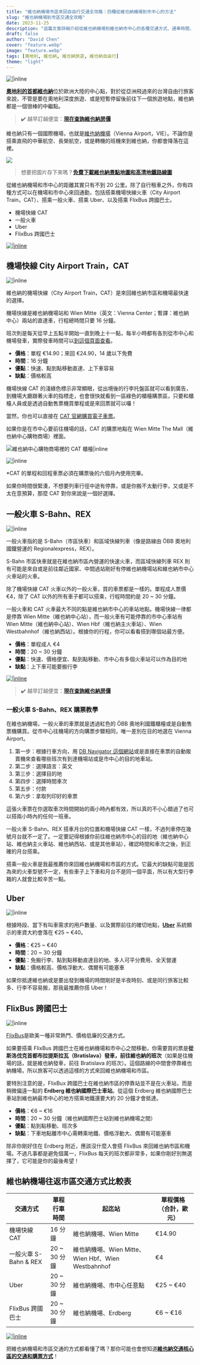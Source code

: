 ```yaml
---
title: "維也納機場市區來回自由行交通全攻略｜四種從維也納機場到市中心的方法"
slug: "維也納機場到市區交通全攻略"
date: 2023-11-25
description: "這篇文章詳細介紹從維也納機場到維也納市中心的各種交通方式、通車時間、價格比較、優缺點等實用資訊。"
draft: false
author: "David Chen"
cover: "feature.webp"
image: "feature.webp"
tags: [奧地利, 維也納, 維也納旅遊, 維也納自由行]
theme: "light"
---
```


![|inline](feature.webp)

[**奧地利的首都維也納**](https://exittaiwan.com/posts/%E7%B6%AD%E4%B9%9F%E7%B4%8D%E8%87%AA%E7%94%B1%E8%A1%8C%E6%97%85%E9%81%8A%E5%85%A8%E6%94%BB%E7%95%A5/)位於歐洲大陸的中心點，對於從亞洲飛過來的台灣自由行旅客來說，不管是要在奧地利深度旅遊、或是短暫停留後前往下一個旅遊地點，維也納都是一個很棒的中繼點。

> ✔️ 越早訂越便宜：[**現在查詢維也納房價**](https://www.booking.com/city/at/vienna.en.html?aid=7956794&no_rooms=1&group_adults=2)

維也納只有一個國際機場，也就是[維也納機場](https://www.viennaairport.com/en/passengers)（Vienna Airport，VIE）。不論你是搭乘直飛的中華航空、長榮航空，或是轉機的班機來到維也納，你都會降落在這裡。

![](wien.webp)

> 想要把圖片存下來嗎？[**免費下載維也納景點地圖和高清地鐵路線圖**](https://exittaiwan.gumroad.com/l/wien)

從維也納機場和市中心的距離其實只有不到 20 公里。除了自行租車之外，你有四種方式可以在機場和市中心來回通勤，包括搭乘機場快線火車（City Airport Train，CAT）、搭乘一般火車、搭乘 Uber、以及搭乘 FlixBus 跨國巴士。

- 機場快線 CAT
- 一般火車
- Uber
- FlixBus 跨國巴士

[![|inline](hotel-banner.webp)](https://l.exittaiwan.com/book-a-hotel)

## 機場快線 City Airport Train，CAT

![|inline](cat2.webp)

維也納的機場快線（City Airport Train，CAT）是來回維也納市區和機場最快速的選擇。

機場快線是維也納機場站和 Wien Mitte（英文：Vienna Center；暫譯：維也納中心）兩站的直達車，行程總時間只要 16 分鐘。

班次則是每天從早上五點半開始一直到晚上十一點，每半小時都有各別從市中心和機場發車，實際發車時間可以[到這個頁面查看](https://www.cityairporttrain.com/en/info-service/timetable/)。

- **價格**：單程 €14.90；來回 €24.90，14 歲以下免費
- **時間**：16 分鐘
- **優點**：快速、點到點移動直達、上下車容易
- **缺點**：價格較高

機場快線 CAT 的淺綠色標示非常顯眼，從出境後的行李托盤區就可以看到廣告，到機場大廳跟著火車的指標走，也會很快就看到一區綠色的櫃檯購票區，只要和櫃檯人員或是透過自動售票機買單程或是來回票就可以囉！

當然，你也可以直接在 [CAT 官網購買電子車票](https://www.cityairporttrain.com/en/)。 <!-- https://www.cityairporttrain.com/en/partner-->

如果你是在市中心要前往機場的話，CAT 的購票地點在 Wien Mitte The Mall（維也納中心購物商場）裡面。

![維也納中心購物商場裡的 CAT 櫃檯|inline](cat1.webp)

![|inline](cat3.webp)

*CAT 的單程和回程車票必須在購票後的六個月內使用完畢。

如果你時間很緊湊，不想要列車行徑中途有停靠，或是你搬不太動行李，又或是不太在意預算，那麼 CAT 對你來說是一個好選擇。

## 一般火車 S-Bahn、REX

![|inline](hbf.webp)

一般火車指的是 S-Bahn（市區快車）和區域快線列車（像是路線由 ÖBB 奧地利國鐵營運的 Regionalexpress，REX）。

S-Bahn 市區快車就是在維也納市區內營運的快速火車，而區域快線列車 REX 則有可能是來自或是前往鄰近國家、中間過站剛好有停維也納機場站和維也納市中心火車站的火車。

除了機場快線 CAT 火車以外的一般火車，買的車票都是一樣的。單程成人票價 €4，除了 CAT 以外的所有車子都可以搭乘，行程時間約是 20 \~ 30 分鐘。

一般火車和 CAT 火車最大不同的點是維也納市中心的車站地點。機場快線一律都是停靠 Wien Mitte（維也納中心站），而一般火車有可能停靠的市中心車站有 Wien Mitte（維也納中心站）、Wien Hbf（維也納主火車站）、Wien Westbahnhof（維也納西站）。根據你的行程，你可以看看搭到哪個站最方便。

- **價格**：單程成人 €4
- **時間**：20 ~ 30 分鐘
- **優點**：快速、價格便宜、點到點移動、市中心有多個火車站可以作為目的地
- **缺點**：上下車可能要搬行李

[![|inline](hotel-banner.webp)](https://l.exittaiwan.com/book-a-hotel)

> ✔️ 越早訂越便宜：[**現在查詢維也納房價**](https://www.booking.com/city/at/vienna.en.html?aid=7956794&no_rooms=1&group_adults=2)

### 一般火車 S-Bahn、REX 購票教學

在維也納機場，一般火車的車票就是透過紅色的 ÖBB 奧地利國鐵櫃檯或是自動售票機購買。從市中心往機場的方向購票步驟相同，唯一差別在目的地選在 Vienna Airport。

1. 第一步：根據行車方向，用 [DB Navigator 這個網站](https://int.bahn.de/en)或是直接在車票的自動販賣機來查看哪些班次有到達機場站或是市中心的目的地車站。
2. 第二步：選擇語言：英文
3. 第三步：選擇目的地
4. 第四步：選擇時間車次
5. 第五步：付款
6. 第六步：拿取列印好的車票

這張火車票在你選取車次時間開始的兩小時內都有效，所以真的不小心錯過了也可以搭兩小時內的任何一班車。

一般火車 S-Bahn、REX 搭車月台的位置和機場快線 CAT 一樣，不過列車停在幾號月台就不一定了。一定要記得根據你前往維也納市中心的目的地（維也納中心站、維也納主火車站、維也納西站、或是其他車站），確認時間和車次之後，到正確的月台搭乘。

搭乘一般火車是我最推薦你來回維也納機場和市區的方式。它最大的缺點可能是因為來的火車型號不一定，有些車子上下車和月台不是同一個平面，所以有大型行李箱的人就會比較辛苦一點。

## Uber

![|inline](uber.webp)

根據時段、當下有叫車需求的用戶數量、以及實際前往的確切地點，**[Uber](https://referrals.uber.com/refer?id=uf3rqv9dyawj)** 系統顯示的車資大約會落在 €25 ~ €40。

- **價格**：€25 ~ €40
- **時間**：20 ~ 30 分鐘
- **優點**：免搬行李、點到點移動直達目的地、多人可平分費用、全天營運
- **缺點**：價格較高、價格浮動大、偶爾有可能塞車

如果你抵達維也納或是要出發到機場的時間剛好是半夜時刻、或是同行旅客比較多、行李不容易搬，那我最推薦你搭 Uber！

## FlixBus 跨國巴士

![|inline](flixbus.webp)

[FlixBus](https://www.flixbus.com/)是歐美一種非常熱門、價格低廉的交通方式。

如果要搭乘 FlixBus 跨國巴士在維也納機場和市中心之間移動，你需要買的票是**從斯洛伐克首都布拉提斯拉瓦（Bratislava）發車，前往維也納的班次**（如果是往機場的話，就是維也納發車，前往 Bratislava 的班次）。這個路線的中間會停靠維也納機場，所以旅客可以透過這樣的方式來回維也納機場和市區。

要特別注意的是，FlixBux 跨國巴士在維也納市區的停靠站並不是在火車站，而是稍微偏遠一點的 **Erdberg 維也納國際巴士車站**。從這個 Erdberg 維也納國際巴士車站到維也納最市中心的地方搭乘地鐵還要大約 20 分鐘才會抵達。

- **價格**：€6 ~ €16
- **時間**：20 ~ 30 分鐘（維也納國際巴士站到維也納機場之間）
- **優點**：點到點移動、班次多
- **缺點**：下車地點離市中心需轉乘地鐵、價格浮動大、偶爾有可能塞車

除非你剛好住在 Erdberg 附近，應該沒什麼人會搭 FlixBus 來回維也納市區和機場。不過凡事都是避免個萬一，FlixBus 每天的班次都非常多，如果你剛好別無選擇了，它可能是你的最後希望！

## **維也納機場往返市區交通方式比較表**

| **交通方式**              | **單程行車時間**  | **起迄站**                                            | **單程價格（合計，歐元）** |
| --------------------- | ------------- | -------------------------------------------------- | ---------------------- |
| 機場快線 CAT          | 16 分鐘       | 維也納機場、Wien Mitte                             | €14.90                 |
| 一般火車 S-Bahn & REX | 20 ~ 30 分鐘 | 維也納機場、Wien Mitte、Wien Hbf、Wien Westbahnhof | €4                     |
| Uber                  | 20 ~ 30 分鐘 | 維也納機場、市中心任意點                           | €25 ~ €40             |
| FlixBus 跨國巴士      | 20 ~ 30 分鐘 | 維也納機場、Erdberg                                | €6 ~ €16              |

[![|inline](hotel-banner.webp)](https://l.exittaiwan.com/book-a-hotel)

把維也納機場和市區交通的方式都看懂了嗎？那你可能也會想知道[**維也納交通核心區的交通和購票方式**](https://exittaiwan.com/posts/%E7%B6%AD%E4%B9%9F%E7%B4%8D%E5%B8%82%E5%8D%80%E4%BA%A4%E9%80%9A%E6%94%BB%E7%95%A5/)！
